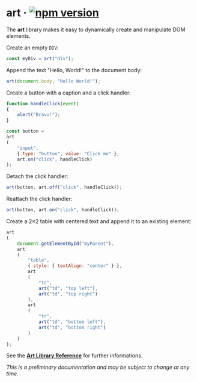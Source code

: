 # art · [![npm version](https://badge.fury.io/js/art-js.svg)](https://www.npmjs.com/package/art-js)

The **art** library makes it easy to dynamically create and manipulate DOM elements.

Create an empty `DIV`:

```js
const myDiv = art("div");
```

Append the text "Hello, World!" to the document body:

```js
art(document.body, "Hello World!");
```

Create a button with a caption and a click handler:

```js
function handleClick(event)
{
    alert("Bravo!");
}

const button =
art
(
    "input",
    { type: "button", value: "Click me" },
    art.on("click", handleClick)
);
```

Detach the click handler:

```js
art(button, art.off("click", handleClick));
```

Reattach the click handler:

```js
art(button, art.on("click", handleClick));
```

Create a 2×2 table with centered text and append it to an existing element:

```js
art
(
    document.getElementById("myParent"),
    art
    (
        "table",
        { style: { textAlign: "center" } },
        art
        (
            "tr",
            art("td", "top left"),
            art("td", "top right")
        ),
        art
        (
            "tr",
            art("td", "bottom left"),
            art("td", "bottom right")
        )
    )
);
```

See the [**Art Library Reference**](art.md) for further informations.

*This is a preliminary documentation and may be subject to change at any time.*
